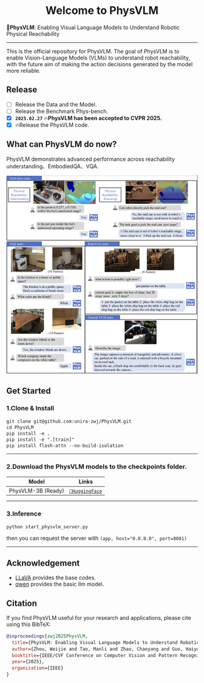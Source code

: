<div align="center">

# Welcome to PhysVLM

</div>

📖**PhysVLM**: Enabling Visual Language Models to Understand Robotic Physical Reachability 

---

This is the official repository for PhysVLM. The goal of PhysVLM is to enable Vision-Language Models (VLMs) to understand robot reachability, with the future aim of making the action decisions generated by the model more reliable.

## Release

- [ ] Release the Data and the Model.
- [ ] Release the Benchmark Phys-bench.
- [x] **`2025.02.27`** 🔥**PhysVLM has been accepted to CVPR 2025.**
- [x] 🔥Release the PhysVLM code.

## What can PhysVLM do now?
PhysVLM demonstrates advanced performance across reachability understanding、EmbodiedQA、VQA.

![](assert/tasks.png)

## Get Started

### 1.Clone & Install

```shell
git clone git@github.com:unira-zwj/PhysVLM.git
cd PhysVLM
pip install -e .
pip install -e ".[train]"
pip install flash-attn --no-build-isolation
```

---


### 2.Download the PhysVLM models to the checkpoints folder.

| Model                              | Links                                  |
|---------                           |---------------------------------------|
| PhysVLM-3B (Ready)                 | [`🤗HuggingFace`](...)    |
---


### 3.Inference

```shell
python start_physvlm_server.py
```

then you can request the server with `(app, host="0.0.0.0", port=8001)`

---

## Acknowledgement

- [LLaVA](https://github.com/haotian-liu/LLaVA/tree/main) provides the base codes.
- [qwen](https://github.com/QwenLM/Qwen2.5) provides the basic llm model.

## Citation
If you find PhysVLM useful for your research and applications, please cite using this BibTeX:
```bibtex
@inproceedings{zwj2025PhysVLM,
  title={PhysVLM: Enabling Visual Language Models to Understand Robotic Physical Reachability},
  author={Zhou, Weijie and Tao, Manli and Zhao, Chaoyang and Guo, Haiyun and Dong, Honghui and Tang, Ming and Wang, Jinqiao},
  booktitle={IEEE/CVF Conference on Computer Vision and Pattern Recognition 2025},
  year={2025},
  organization={IEEE}
}
